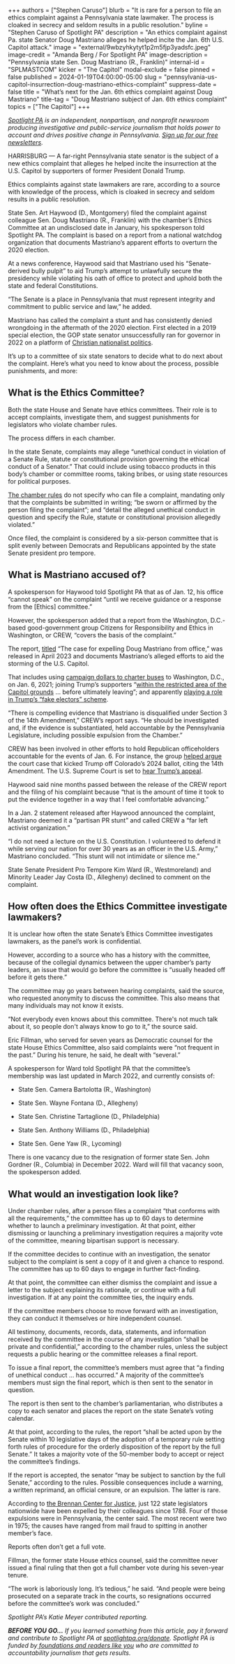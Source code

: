 +++
authors = ["Stephen Caruso"]
blurb = "It is rare for a person to file an ethics complaint against a Pennsylvania state lawmaker. The process is cloaked in secrecy and seldom results in a public resolution."
byline = "Stephen Caruso of Spotlight PA"
description = "An ethics complaint against Pa. state Senator Doug Mastriano alleges he helped incite the Jan. 6th U.S. Capitol attack."
image = "external/9wbzyhkytyt1p2m5fjp3yadsfc.jpeg"
image-credit = "Amanda Berg / For Spotlight PA"
image-description = "Pennsylvania state Sen. Doug Mastriano (R., Franklin)"
internal-id = "SPLMASTCOM"
kicker = "The Capitol"
modal-exclude = false
pinned = false
published = 2024-01-19T04:00:00-05:00
slug = "pennsylvania-us-capitol-insurrection-doug-mastriano-ethics-complaint"
suppress-date = false
title = "What’s next for the Jan. 6th ethics complaint against Doug Mastriano"
title-tag = "Doug Mastriano subject of Jan. 6th ethics complaint"
topics = ["The Capitol"]
+++

<a href="https://www.spotlightpa.org/"><em>Spotlight PA</em></a><em> is an independent, nonpartisan, and nonprofit newsroom producing investigative and public-service journalism that holds power to account and drives positive change in Pennsylvania. </em><a href="https://www.spotlightpa.org/newsletters"><em>Sign up for our free newsletters</em></a><em>.</em>

HARRISBURG — A far-right Pennsylvania state senator is the subject of a new ethics complaint that alleges he helped incite the insurrection at the U.S. Capitol by supporters of former President Donald Trump.

Ethics complaints against state lawmakers are rare, according to a source with knowledge of the process, which is cloaked in secrecy and seldom results in a public resolution.

State Sen. Art Haywood (D., Montgomery) filed the complaint against colleague Sen. Doug Mastriano (R., Franklin) with the chamber’s Ethics Committee at an undisclosed date in January, his spokesperson told Spotlight PA. The complaint is based on a report from a national watchdog organization that documents Mastriano’s apparent efforts to overturn the 2020 election.

<script src="https://www.spotlightpa.org/embed.js" async></script><div data-spl-embed-version="1" data-spl-src="https://www.spotlightpa.org/embeds/newsletter/"></div>

At a news conference, Haywood said that Mastriano used his “Senate-derived bully pulpit” to aid Trump’s attempt to unlawfully secure the presidency while violating his oath of office to protect and uphold both the state and federal Constitutions.

“The Senate is a place in Pennsylvania that must represent integrity and commitment to public service and law,” he added.

Mastriano has called the complaint a stunt and has consistently denied wrongdoing in the aftermath of the 2020 election. First elected in a 2019 special election, the GOP state senator unsuccessfully ran for governor in 2022 on a platform of <a href="https://www.spotlightpa.org/news/2022/05/doug-mastriano-pa-governor-pennsylvania-shapiro/">Christian nationalist politics</a>.

It’s up to a committee of six state senators to decide what to do next about the complaint. Here’s what you need to know about the process, possible punishments, and more:

## What is the Ethics Committee?

Both the state House and Senate have ethics committees. Their role is to accept complaints, investigate them, and suggest punishments for legislators who violate chamber rules.

The process differs in each chamber.

In the state Senate, complaints may allege “unethical conduct in violation of a Senate Rule, statute or constitutional provision governing the ethical conduct of a Senator.” That could include using tobacco products in this body’s chamber or committee rooms, taking bribes, or using state resources for political purposes.

<a href="https://www.pasen.gov/rules.cfm">The chamber rules</a> do not specify who can file a complaint, mandating only that the complaints be submitted in writing; “be sworn or affirmed by the person filing the complaint”; and “detail the alleged unethical conduct in question and specify the Rule, statute or constitutional provision allegedly violated.”

Once filed, the complaint is considered by a six-person committee that is split evenly between Democrats and Republicans appointed by the state Senate president pro tempore.

## What is Mastriano accused of?

A spokesperson for Haywood told Spotlight PA that as of Jan. 12, his office “cannot speak” on the complaint “until we receive guidance or a response from the \[Ethics\] committee.”

However, the spokesperson added that a report from the Washington, D.C.-based good-government group Citizens for Responsibility and Ethics in Washington, or CREW, “covers the basis of the complaint.”

The report, <a href="https://www.citizensforethics.org/wp-content/uploads/2023/04/CREW_The-case-for-expelling-Doug-Mastriano-from-office.pdf">titled</a> “The case for expelling Doug Mastriano from office,” was released in April 2023 and documents Mastriano’s alleged efforts to aid the storming of the U.S. Capitol.

That includes using <a href="https://whyy.org/articles/mastriano-campaign-spent-thousands-on-buses-ahead-of-d-c-insurrection/">campaign dollars to charter buses</a> to Washington, D.C., on Jan. 6, 2021; joining Trump’s supporters “<a href="https://whyy.org/articles/new-video-appears-to-show-state-sen-mastriano-closer-to-capitol-riot-than-he-said/">within the restricted area of the Capitol grounds</a> … before ultimately leaving”; and apparently <a href="https://www.inquirer.com/politics/election/doug-mastriano-fake-electors-point-person-emails-2020-20220727.html">playing a role in Trump’s “fake electors” scheme</a>.

“There is compelling evidence that Mastriano is disqualified under Section 3 of the 14th Amendment,” CREW’s report says. “He should be investigated and, if the evidence is substantiated, held accountable by the Pennsylvania Legislature, including possible expulsion from the Chamber.”

CREW has been involved in other efforts to hold Republican officeholders accountable for the events of Jan. 6. For instance, the group <a href="https://www.citizensforethics.org/legal-action/lawsuits/colorado-lawsuit-enforcing-donald-trumps-constitutional-disqualification/">helped argue</a> the court case that kicked Trump off Colorado’s 2024 ballot, citing the 14th Amendment. The U.S. Supreme Court is set to <a href="https://www.reuters.com/legal/us-supreme-court-hear-trump-appeal-colorado-ballot-disqualification-2024-01-05/">hear Trump’s appeal</a>.

Haywood said nine months passed between the release of the CREW report and the filing of his complaint because “that is the amount of time it took to put the evidence together in a way that I feel comfortable advancing.”

In a Jan. 2 statement released after Haywood announced the complaint, Mastriano deemed it a “partisan PR stunt” and called CREW a “far left activist organization.”

“I do not need a lecture on the U.S. Constitution. I volunteered to defend it while serving our nation for over 30 years as an officer in the U.S. Army,” Mastriano concluded. “This stunt will not intimidate or silence me.”

State Senate President Pro Tempore Kim Ward (R., Westmoreland) and Minority Leader Jay Costa (D., Allegheny) declined to comment on the complaint.

## How often does the Ethics Committee investigate lawmakers?

It is unclear how often the state Senate’s Ethics Committee investigates lawmakers, as the panel’s work is confidential.

However, according to a source who has a history with the committee, because of the collegial dynamics between the upper chamber’s party leaders, an issue that would go before the committee is “usually headed off before it gets there.”

The committee may go years between hearing complaints, said the source, who requested anonymity to discuss the committee. This also means that many individuals may not know it exists.

“Not everybody even knows about this committee. There&#39;s not much talk about it, so people don&#39;t always know to go to it,” the source said.

Eric Fillman, who served for seven years as Democratic counsel for the state House Ethics Committee, also said complaints were “not frequent in the past.” During his tenure, he said, he dealt with “several.”

A spokesperson for Ward told Spotlight PA that the committee’s membership was last updated in March 2022, and currently consists of:

- State Sen. Camera Bartolotta (R., Washington)

- State Sen. Wayne Fontana (D., Allegheny)

- State Sen. Christine Tartaglione (D., Philadelphia)

- State Sen. Anthony Williams (D., Philadelphia)

- State Sen. Gene Yaw (R., Lycoming)

There is one vacancy due to the resignation of former state Sen. John Gordner (R., Columbia) in December 2022. Ward will fill that vacancy soon, the spokesperson added.

## What would an investigation look like?

Under chamber rules, after a person files a complaint “that conforms with all the requirements,” the committee has up to 60 days to determine whether to launch a preliminary investigation. At that point, either dismissing or launching a preliminary investigation requires a majority vote of the committee, meaning bipartisan support is necessary.

If the committee decides to continue with an investigation, the senator subject to the complaint is sent a copy of it and given a chance to respond. The committee has up to 60 days to engage in further fact-finding.

At that point, the committee can either dismiss the complaint and issue a letter to the subject explaining its rationale, or continue with a full investigation. If at any point the committee ties, the inquiry ends.

If the committee members choose to move forward with an investigation, they can conduct it themselves or hire independent counsel.

All testimony, documents, records, data, statements, and information received by the committee in the course of any investigation “shall be private and confidential,” according to the chamber rules, unless the subject requests a public hearing or the committee releases a final report.

To issue a final report, the committee’s members must agree that “a finding of unethical conduct … has occurred.” A majority of the committee’s members must sign the final report, which is then sent to the senator in question.

<script src="https://www.spotlightpa.org/embed.js" async></script><div data-spl-embed-version="1" data-spl-src="https://www.spotlightpa.org/embeds/donate/"></div>

The report is then sent to the chamber’s parliamentarian, who distributes a copy to each senator and places the report on the state Senate’s voting calendar.

At that point, according to the rules, the report “shall be acted upon by the Senate within 10 legislative days of the adoption of a temporary rule setting forth rules of procedure for the orderly disposition of the report by the full Senate.” It takes a majority vote of the 50-member body to accept or reject the committee’s findings.

If the report is accepted, the senator “may be subject to sanction by the full Senate,” according to the rules. Possible consequences include a warning, a written reprimand, an official censure, or an expulsion. The latter is rare.

According to <a href="https://www.brennancenter.org/our-work/research-reports/unconstitutional-expulsion-legislators">the Brennan Center for Justice</a>, just 122 state legislators nationwide have been expelled by their colleagues since 1788. Four of those expulsions were in Pennsylvania, the center said. The most recent were two in 1975; the causes have ranged from mail fraud to spitting in another member’s face.

Reports often don’t get a full vote.

Fillman, the former state House ethics counsel, said the committee never issued a final ruling that then got a full chamber vote during his seven-year tenure.

“The work is laboriously long. It’s tedious,” he said. “And people were being prosecuted on a separate track in the courts, so resignations occurred before the committee’s work was concluded.”

<em>Spotlight PA’s Katie Meyer contributed reporting.</em>

<strong><em>BEFORE YOU GO…</em></strong><em> If you learned something from this article, pay it forward and contribute to Spotlight PA at </em><a href="http://spotlightpa.org/donate"><em>spotlightpa.org/donate</em></a><em>. Spotlight PA is funded by</em><a href="https://www.spotlightpa.org/support"><em> foundations and readers like you</em></a><em> who are committed to accountability journalism that gets results.</em>

